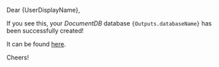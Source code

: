 Dear {UserDisplayName},

If you see this, your *DocumentDB* database ```{Outputs.databaseName}``` has been successfully created!

It can be found [here](https://ms.portal.azure.com/#resource/subscriptions/{SubscriptionId}/resourceGroups/{ResourceGroup.Name}/providers/Microsoft.DocumentDb/databaseAccounts/{Outputs.documentDbAccountName}/browseCollection).

Cheers!